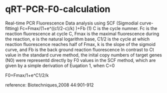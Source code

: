 # qRT-PCR-F0-calculation
Real-time PCR Fluorescence Data analysis using SCF (Sigmodial curve-fitting)
Fc=Fmax/(1+e^((c1/2-c)/k) )+Fb (1)
C is the cycle numner. Fc is the reaction fluorescence at cycle C, Fmax is the maximal fluorescence during the reaction,
e is the natural logarithm base, C1/2 is the cycle at which reaction fluorescence reaches half of Fmax, k is the slope of the 
sigmoid curve, and Fb is the back ground reaction fluorescence
In contrast to Ct value in the standard curve method, the inital copy numbers of target genes (N0) were representd directly
by F0 values in the SCF method, which are given by a simple derivation of Euqation 1, when C=0

F0=Fmax/1+e^C1/2/k

reference: Biotechniques,2008 44:901-912
